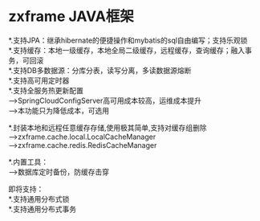 # zxframe JAVA框架
*.支持JPA：继承hibernate的便捷操作和mybatis的sql自由编写；支持乐观锁<br/>
*.支持缓存：本地一级缓存，本地全局二级缓存，远程缓存，查询缓存；融入事务，可回滚<br/>
*.支持DB多数据源：分库分表，读写分离，多读数据源熔断<br/>
*.支持高可用定时器<br/>
*.支持全服务热更新配置<br/>
-->SpringCloudConfigServer高可用成本较高，运维成本提升<br/>
-->本功能只为降低成本，可选用<br/>

*.封装本地和远程任意缓存存储,使用极其简单,支持对缓存组删除<br/>
-->zxframe.cache.local.LocalCacheManager<br/>
-->zxframe.cache.redis.RedisCacheManager<br/>

*.内置工具：<br/>
-->数据库定时备份，防缓存击穿<br/>

即将支持：<br/>
*.支持通用分布式锁<br/>
*.支持通用分布式事务<br/>